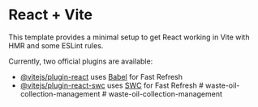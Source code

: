 # React + Vite

This template provides a minimal setup to get React working in Vite with HMR and some ESLint rules.

Currently, two official plugins are available:

- [@vitejs/plugin-react](https://github.com/vitejs/vite-plugin-react/blob/main/packages/plugin-react/README.md) uses [Babel](https://babeljs.io/) for Fast Refresh
- [@vitejs/plugin-react-swc](https://github.com/vitejs/vite-plugin-react-swc) uses [SWC](https://swc.rs/) for Fast Refresh
#   w a s t e - o i l - c o l l e c t i o n - m a n a g e m e n t  
 #   w a s t e - o i l - c o l l e c t i o n - m a n a g e m e n t  
 
